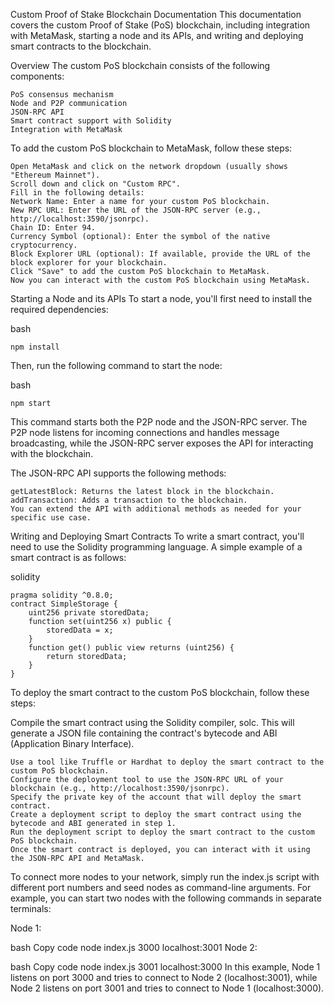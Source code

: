 Custom Proof of Stake Blockchain Documentation
This documentation covers the custom Proof of Stake (PoS) blockchain, including integration with MetaMask, starting a node and its APIs, and writing and deploying smart contracts to the blockchain.

Overview
The custom PoS blockchain consists of the following components:

    PoS consensus mechanism
    Node and P2P communication
    JSON-RPC API
    Smart contract support with Solidity
    Integration with MetaMask

To add the custom PoS blockchain to MetaMask, follow these steps:

    Open MetaMask and click on the network dropdown (usually shows "Ethereum Mainnet").
    Scroll down and click on "Custom RPC".
    Fill in the following details:
    Network Name: Enter a name for your custom PoS blockchain.
    New RPC URL: Enter the URL of the JSON-RPC server (e.g., http://localhost:3590/jsonrpc).
    Chain ID: Enter 94.
    Currency Symbol (optional): Enter the symbol of the native cryptocurrency.
    Block Explorer URL (optional): If available, provide the URL of the block explorer for your blockchain.
    Click "Save" to add the custom PoS blockchain to MetaMask.
    Now you can interact with the custom PoS blockchain using MetaMask.

Starting a Node and its APIs
To start a node, you'll first need to install the required dependencies:

bash

    npm install

Then, run the following command to start the node:

bash

    npm start

This command starts both the P2P node and the JSON-RPC server. The P2P node listens for incoming connections and handles message broadcasting, while the JSON-RPC server exposes the API for interacting with the blockchain.

The JSON-RPC API supports the following methods:

    getLatestBlock: Returns the latest block in the blockchain.
    addTransaction: Adds a transaction to the blockchain.
    You can extend the API with additional methods as needed for your specific use case.

Writing and Deploying Smart Contracts
To write a smart contract, you'll need to use the Solidity programming language. A simple example of a smart contract is as follows:

solidity

    pragma solidity ^0.8.0;
    contract SimpleStorage {
        uint256 private storedData;
        function set(uint256 x) public {
            storedData = x;
        }
        function get() public view returns (uint256) {
            return storedData;
        }
    }

To deploy the smart contract to the custom PoS blockchain, follow these steps:

Compile the smart contract using the Solidity compiler, solc. This will generate a JSON file containing the contract's bytecode and ABI (Application Binary Interface).

    Use a tool like Truffle or Hardhat to deploy the smart contract to the custom PoS blockchain.
    Configure the deployment tool to use the JSON-RPC URL of your blockchain (e.g., http://localhost:3590/jsonrpc).
    Specify the private key of the account that will deploy the smart contract.
    Create a deployment script to deploy the smart contract using the bytecode and ABI generated in step 1.
    Run the deployment script to deploy the smart contract to the custom PoS blockchain.
    Once the smart contract is deployed, you can interact with it using the JSON-RPC API and MetaMask.

To connect more nodes to your network, simply run the index.js script with different port numbers and seed nodes as command-line arguments. For example, you can start two nodes with the following commands in separate terminals:

Node 1:

bash
Copy code
node index.js 3000 localhost:3001
Node 2:

bash
Copy code
node index.js 3001 localhost:3000
In this example, Node 1 listens on port 3000 and tries to connect to Node 2 (localhost:3001), while Node 2 listens on port 3001 and tries to connect to Node 1 (localhost:3000).